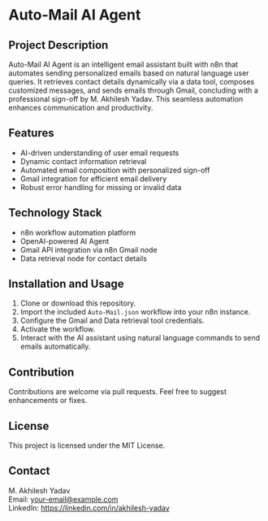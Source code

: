 # Auto-Mail AI Agent

## Project Description
Auto-Mail AI Agent is an intelligent email assistant built with n8n that automates sending personalized emails based on natural language user queries. It retrieves contact details dynamically via a data tool, composes customized messages, and sends emails through Gmail, concluding with a professional sign-off by M. Akhilesh Yadav. This seamless automation enhances communication and productivity.

## Features
- AI-driven understanding of user email requests
- Dynamic contact information retrieval
- Automated email composition with personalized sign-off
- Gmail integration for efficient email delivery
- Robust error handling for missing or invalid data

## Technology Stack
- n8n workflow automation platform
- OpenAI-powered AI Agent
- Gmail API integration via n8n Gmail node
- Data retrieval node for contact details

## Installation and Usage
1. Clone or download this repository.
2. Import the included `Auto-Mail.json` workflow into your n8n instance.
3. Configure the Gmail and Data retrieval tool credentials.
4. Activate the workflow.
5. Interact with the AI assistant using natural language commands to send emails automatically.

## Contribution
Contributions are welcome via pull requests. Feel free to suggest enhancements or fixes.

## License
This project is licensed under the MIT License.

## Contact
M. Akhilesh Yadav  
Email: your-email@example.com  
LinkedIn: https://linkedin.com/in/akhilesh-yadav
